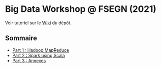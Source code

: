 # Big Data Workshop @ FSEGN (2021)
Voir tutoriel sur le [Wiki](https://github.com/oussbenk/bigdata-workshop/wiki) du dépôt.
## Sommaire
* [Part 1 : Hadoop MapReduce](https://github.com/oussbenk/bigdata-workshop/wiki/Part-1-:-Hadoop-MapReduce)
* [Part 2 : Spark using Scala](https://github.com/oussbenk/bigdata-workshop/wiki/Part-2-:-Spark-using-Scala)
* [Part 3 : Annexes](https://github.com/oussbenk/bigdata-workshop/wiki/Part-3-:-Annexes)
